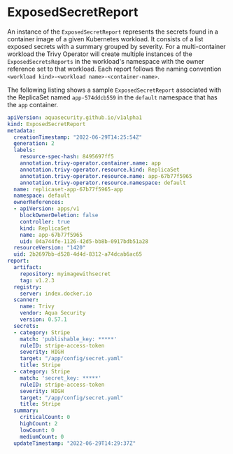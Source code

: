 # ExposedSecretReport

An instance of the `ExposedSecretReport` represents the secrets found in a container image of a given
Kubernetes workload. It consists of a list exposed secrets with a summary grouped by severity. For a multi-container workload the Trivy Operator will create multiple instances of the `ExposedSecretsReports` in the workload's namespace with the owner reference set to that workload.
Each report follows the naming convention `<workload kind>-<workload name>-<container-name>`.

The following listing shows a sample `ExposedSecretReport` associated with the ReplicaSet named `app-574ddcb559` in the
`default` namespace that has the `app` container.

```yaml
apiVersion: aquasecurity.github.io/v1alpha1
kind: ExposedSecretReport
metadata:
  creationTimestamp: "2022-06-29T14:25:54Z"
  generation: 2
  labels:
    resource-spec-hash: 8495697ff5
    annotation.trivy-operator.container.name: app
    annotation.trivy-operator.resource.kind: ReplicaSet
    annotation.trivy-operator.resource.name: app-67b77f5965
    annotation.trivy-operator.resource.namespace: default
  name: replicaset-app-67b77f5965-app
  namespace: default
  ownerReferences:
  - apiVersion: apps/v1
    blockOwnerDeletion: false
    controller: true
    kind: ReplicaSet
    name: app-67b77f5965
    uid: 04a744fe-1126-42d5-bb8b-0917bdb51a28
  resourceVersion: "1420"
  uid: 2b2697bb-d528-4d4d-8312-a74dcab6ac65
report:
  artifact:
    repository: myimagewithsecret
    tag: v1.2.3
  registry:
    server: index.docker.io
  scanner:
    name: Trivy
    vendor: Aqua Security
    version: 0.57.1
  secrets:
  - category: Stripe
    match: 'publishable_key: *****'
    ruleID: stripe-access-token
    severity: HIGH
    target: "/app/config/secret.yaml"
    title: Stripe
  - category: Stripe
    match: 'secret_key: *****'
    ruleID: stripe-access-token
    severity: HIGH
    target: "/app/config/secret.yaml"
    title: Stripe
  summary:
    criticalCount: 0
    highCount: 2
    lowCount: 0
    mediumCount: 0
  updateTimestamp: "2022-06-29T14:29:37Z"
```
